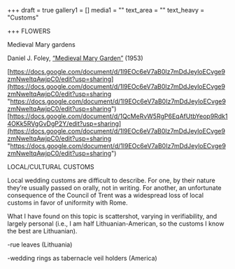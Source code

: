 +++
draft = true
gallery1 = []
media1 = ""
text_area = ""
text_heavy = "Customs"

+++
FLOWERS

Medieval Mary gardens

Daniel J. Foley, [“Medieval Mary Garden”](https://udayton.edu/imri/mary/m/medieval-mary-garden.php) (1953)

[https://docs.google.com/document/d/1l9EOc6eV7aB0Iz7mDdJeyloECvge9zmNweItqAwjpC0/edit?usp=sharing](https://docs.google.com/document/d/1l9EOc6eV7aB0Iz7mDdJeyloECvge9zmNweItqAwjpC0/edit?usp=sharing "https://docs.google.com/document/d/1l9EOc6eV7aB0Iz7mDdJeyloECvge9zmNweItqAwjpC0/edit?usp=sharing")  
[https://docs.google.com/document/d/1QcMeRvW5RgP6EqAfUtbYeop9Rdk14OKk5RVgGvDgP2Y/edit?usp=sharing](https://docs.google.com/document/d/1l9EOc6eV7aB0Iz7mDdJeyloECvge9zmNweItqAwjpC0/edit?usp=sharing "https://docs.google.com/document/d/1l9EOc6eV7aB0Iz7mDdJeyloECvge9zmNweItqAwjpC0/edit?usp=sharing")

LOCAL/CULTURAL CUSTOMS

Local wedding customs are difficult to describe. For one, by their nature they’re usually passed on orally, not in writing. For another, an unfortunate consequence of the Council of Trent was a widespread loss of local customs in favor of uniformity with Rome.

What I have found on this topic is scattershot, varying in verifiability, and largely personal (i.e., I am half Lithuanian-American, so the customs I know the best are Lithuanian).

\-rue leaves (Lithuania)

\-wedding rings as tabernacle veil holders (America)
